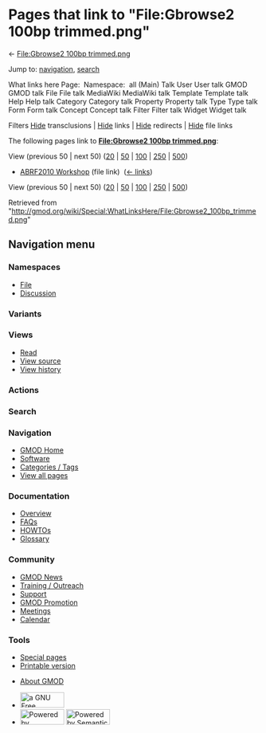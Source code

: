 <div id="mw-page-base" class="noprint">

</div>

<div id="mw-head-base" class="noprint">

</div>

<div id="content" class="mw-body" role="main">

<span id="top"></span>

<div id="mw-js-message" style="display:none;">

</div>



# <span dir="auto">Pages that link to "File:Gbrowse2 100bp trimmed.png"</span>

<div id="bodyContent">

<div id="contentSub">

← [File:Gbrowse2 100bp
trimmed.png](/wiki/File:Gbrowse2_100bp_trimmed.png "File:Gbrowse2 100bp trimmed.png")

</div>

<div id="jump-to-nav" class="mw-jump">

Jump to: [navigation](#mw-navigation), [search](#p-search)

</div>

<div id="mw-content-text">

What links here Page:  Namespace:  all (Main) Talk User User talk GMOD
GMOD talk File File talk MediaWiki MediaWiki talk Template Template talk
Help Help talk Category Category talk Property Property talk Type Type
talk Form Form talk Concept Concept talk Filter Filter talk Widget
Widget talk

Filters
[Hide](/mediawiki/index.php?title=Special:WhatLinksHere/File:Gbrowse2_100bp_trimmed.png&hidetrans=1 "Special:WhatLinksHere/File:Gbrowse2 100bp trimmed.png")
transclusions \|
[Hide](/mediawiki/index.php?title=Special:WhatLinksHere/File:Gbrowse2_100bp_trimmed.png&hidelinks=1 "Special:WhatLinksHere/File:Gbrowse2 100bp trimmed.png")
links \|
[Hide](/mediawiki/index.php?title=Special:WhatLinksHere/File:Gbrowse2_100bp_trimmed.png&hideredirs=1 "Special:WhatLinksHere/File:Gbrowse2 100bp trimmed.png")
redirects \|
[Hide](/mediawiki/index.php?title=Special:WhatLinksHere/File:Gbrowse2_100bp_trimmed.png&hideimages=1 "Special:WhatLinksHere/File:Gbrowse2 100bp trimmed.png")
file links

The following pages link to **[File:Gbrowse2 100bp
trimmed.png](/wiki/File:Gbrowse2_100bp_trimmed.png "File:Gbrowse2 100bp trimmed.png")**:

View (previous 50 \| next 50)
([20](/mediawiki/index.php?title=Special:WhatLinksHere/File:Gbrowse2_100bp_trimmed.png&limit=20 "Special:WhatLinksHere/File:Gbrowse2 100bp trimmed.png")
\|
[50](/mediawiki/index.php?title=Special:WhatLinksHere/File:Gbrowse2_100bp_trimmed.png&limit=50 "Special:WhatLinksHere/File:Gbrowse2 100bp trimmed.png")
\|
[100](/mediawiki/index.php?title=Special:WhatLinksHere/File:Gbrowse2_100bp_trimmed.png&limit=100 "Special:WhatLinksHere/File:Gbrowse2 100bp trimmed.png")
\|
[250](/mediawiki/index.php?title=Special:WhatLinksHere/File:Gbrowse2_100bp_trimmed.png&limit=250 "Special:WhatLinksHere/File:Gbrowse2 100bp trimmed.png")
\|
[500](/mediawiki/index.php?title=Special:WhatLinksHere/File:Gbrowse2_100bp_trimmed.png&limit=500 "Special:WhatLinksHere/File:Gbrowse2 100bp trimmed.png"))

- [ABRF2010 Workshop](/wiki/ABRF2010_Workshop "ABRF2010 Workshop") (file
  link) ‎ <span class="mw-whatlinkshere-tools">([←
  links](/mediawiki/index.php?title=Special:WhatLinksHere&target=ABRF2010+Workshop "Special:WhatLinksHere"))</span>

View (previous 50 \| next 50)
([20](/mediawiki/index.php?title=Special:WhatLinksHere/File:Gbrowse2_100bp_trimmed.png&limit=20 "Special:WhatLinksHere/File:Gbrowse2 100bp trimmed.png")
\|
[50](/mediawiki/index.php?title=Special:WhatLinksHere/File:Gbrowse2_100bp_trimmed.png&limit=50 "Special:WhatLinksHere/File:Gbrowse2 100bp trimmed.png")
\|
[100](/mediawiki/index.php?title=Special:WhatLinksHere/File:Gbrowse2_100bp_trimmed.png&limit=100 "Special:WhatLinksHere/File:Gbrowse2 100bp trimmed.png")
\|
[250](/mediawiki/index.php?title=Special:WhatLinksHere/File:Gbrowse2_100bp_trimmed.png&limit=250 "Special:WhatLinksHere/File:Gbrowse2 100bp trimmed.png")
\|
[500](/mediawiki/index.php?title=Special:WhatLinksHere/File:Gbrowse2_100bp_trimmed.png&limit=500 "Special:WhatLinksHere/File:Gbrowse2 100bp trimmed.png"))

</div>

<div class="printfooter">

Retrieved from
"<http://gmod.org/wiki/Special:WhatLinksHere/File:Gbrowse2_100bp_trimmed.png>"

</div>

<div id="catlinks" class="catlinks catlinks-allhidden">

</div>

<div class="visualClear">

</div>

</div>

</div>

<div id="mw-navigation">

## Navigation menu

<div id="mw-head">



<div id="left-navigation">

<div id="p-namespaces" class="vectorTabs" role="navigation"
aria-labelledby="p-namespaces-label">

### Namespaces

- <span id="ca-nstab-image"><a href="/wiki/File:Gbrowse2_100bp_trimmed.png" accesskey="c"
  title="View the file page [c]">File</a></span>
- <span id="ca-talk"><a
  href="/mediawiki/index.php?title=File_talk:Gbrowse2_100bp_trimmed.png&amp;action=edit&amp;redlink=1"
  accesskey="t"
  title="Discussion about the content page [t]">Discussion</a></span>

</div>

<div id="p-variants" class="vectorMenu emptyPortlet" role="navigation"
aria-labelledby="p-variants-label">

### 

### Variants[](#)

<div class="menu">

</div>

</div>

</div>

<div id="right-navigation">

<div id="p-views" class="vectorTabs" role="navigation"
aria-labelledby="p-views-label">

### Views

- <span id="ca-view">[Read](/wiki/File:Gbrowse2_100bp_trimmed.png)</span>
- <span id="ca-viewsource"><a
  href="/mediawiki/index.php?title=File:Gbrowse2_100bp_trimmed.png&amp;action=edit"
  accesskey="e" title="This page is protected.
  You can view its source [e]">View source</a></span>
- <span id="ca-history"><a
  href="/mediawiki/index.php?title=File:Gbrowse2_100bp_trimmed.png&amp;action=history"
  accesskey="h" title="Past revisions of this page [h]">View history</a></span>

</div>

<div id="p-cactions" class="vectorMenu emptyPortlet" role="navigation"
aria-labelledby="p-cactions-label">

### Actions[](#)

<div class="menu">

</div>

</div>

<div id="p-search" role="search">

### Search

<div id="simpleSearch">

</div>

</div>

</div>

</div>

<div id="mw-panel">

<div id="p-logo" role="banner">

<a href="/wiki/Main_Page"
style="background-image: url(http://gmod.org/images/GMOD-cogs.png);"
title="Visit the main page"></a>

</div>

<div id="p-Navigation" class="portal" role="navigation"
aria-labelledby="p-Navigation-label">

### Navigation

<div class="body">

- <span id="n-GMOD-Home">[GMOD Home](/wiki/Main_Page)</span>
- <span id="n-Software">[Software](/wiki/GMOD_Components)</span>
- <span id="n-Categories-.2F-Tags">[Categories /
  Tags](/wiki/Categories)</span>
- <span id="n-View-all-pages">[View all
  pages](/wiki/Special:AllPages)</span>

</div>

</div>

<div id="p-Documentation" class="portal" role="navigation"
aria-labelledby="p-Documentation-label">

### Documentation

<div class="body">

- <span id="n-Overview">[Overview](/wiki/Overview)</span>
- <span id="n-FAQs">[FAQs](/wiki/Category:FAQ)</span>
- <span id="n-HOWTOs">[HOWTOs](/wiki/Category:HOWTO)</span>
- <span id="n-Glossary">[Glossary](/wiki/Glossary)</span>

</div>

</div>

<div id="p-Community" class="portal" role="navigation"
aria-labelledby="p-Community-label">

### Community

<div class="body">

- <span id="n-GMOD-News">[GMOD News](/wiki/GMOD_News)</span>
- <span id="n-Training-.2F-Outreach">[Training /
  Outreach](/wiki/Training_and_Outreach)</span>
- <span id="n-Support">[Support](/wiki/Support)</span>
- <span id="n-GMOD-Promotion">[GMOD
  Promotion](/wiki/GMOD_Promotion)</span>
- <span id="n-Meetings">[Meetings](/wiki/Meetings)</span>
- <span id="n-Calendar">[Calendar](/wiki/Calendar)</span>

</div>

</div>

<div id="p-tb" class="portal" role="navigation"
aria-labelledby="p-tb-label">

### Tools

<div class="body">

- <span id="t-specialpages"><a href="/wiki/Special:SpecialPages" accesskey="q"
  title="A list of all special pages [q]">Special pages</a></span>
- <span id="t-print"><a
  href="/mediawiki/index.php?title=Special:WhatLinksHere/File:Gbrowse2_100bp_trimmed.png&amp;printable=yes"
  rel="alternate" accesskey="p"
  title="Printable version of this page [p]">Printable version</a></span>

</div>

</div>

</div>

</div>

<div id="footer" role="contentinfo">

- <span id="footer-places-about">[About
  GMOD](/wiki/GMOD:About "GMOD:About")</span>

<!-- -->

- <span id="footer-copyrightico">[<img src="http://www.gnu.org/graphics/gfdl-logo-small.png" width="88"
  height="31" alt="a GNU Free Documentation License" />](http://www.gnu.org/licenses/fdl-1.3.html)</span>
- <span id="footer-poweredbyico">[<img src="/mediawiki/skins/common/images/poweredby_mediawiki_88x31.png"
  width="88" height="31" alt="Powered by MediaWiki" />](//www.mediawiki.org/)
  [<img
  src="/mediawiki/extensions/SemanticMediaWiki/includes/../resources/images/smw_button.png"
  width="88" height="31" alt="Powered by Semantic MediaWiki" />](https://www.semantic-mediawiki.org/wiki/Semantic_MediaWiki)</span>

<div style="clear:both">

</div>

</div>
